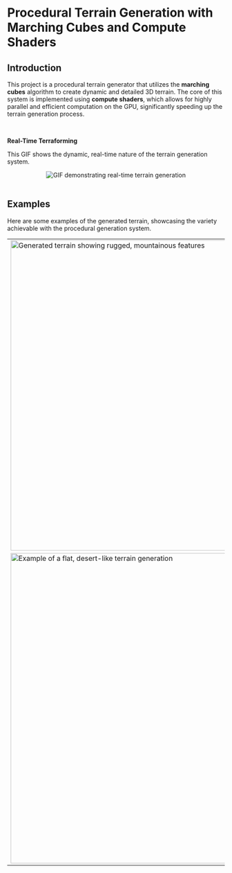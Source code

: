 # Procedural Terrain Generation with Marching Cubes and Compute Shaders



## **Introduction**

This project is a procedural terrain generator that utilizes the **marching cubes** algorithm to create dynamic and detailed 3D terrain. The core of this system is implemented using **compute shaders**, which allows for highly parallel and efficient computation on the GPU, significantly speeding up the terrain generation process.

<br>

**Real-Time Terraforming**

This GIF shows the dynamic, real-time nature of the terrain generation system.

<div align="center">
  <img src="https://github.com/user-attachments/assets/3a828879-5148-4558-85ee-3fdf86d8ce69" alt="GIF demonstrating real-time terrain generation" />
</div>

<br>

## **Examples**

Here are some examples of the generated terrain, showcasing the variety achievable with the procedural generation system.

<table>
  <tr>
    <td>
      <img width="716" alt="Generated terrain showing rugged, mountainous features" src="https://github.com/user-attachments/assets/73205be8-a2e1-4d43-9d3e-54d1103bad1f" />
    </td>
    <td>
      <img width="716" alt="Generated terrain with rolling hills and a clear sky" src="https://github.com/user-attachments/assets/4dd05889-b322-43df-ab56-151455b1d83e" />
    </td>
  </tr>
  <tr>
    <td>
      <img width="716" alt="Example of a flat, desert-like terrain generation" src="https://github.com/user-attachments/assets/fa730d90-0600-4adf-ac17-28da9cd018ac" />
    </td>
    <td>
      <img width="716" alt="A screenshot of a stylized or alien-looking terrain" src="https://github.com/user-attachments/assets/051d65e2-667e-47d4-a7bb-65eff6941582" />
    </td>
  </tr>
</table>

<br>



